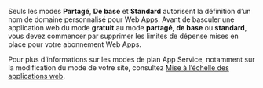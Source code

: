 Seuls les modes **Partagé**, **De base** et **Standard** autorisent la définition d’un nom de domaine personnalisé pour Web Apps. Avant de basculer une application web du mode **gratuit** au mode **partagé**, **de base** ou **standard**, vous devez commencer par supprimer les limites de dépense mises en place pour votre abonnement Web Apps. 

Pour plus d’informations sur les modes de plan App Service, notamment sur la modification du mode de votre site, consultez [Mise à l’échelle des applications web](../articles/app-service-web/web-sites-scale.md).



<!--HONumber=Jan17_HO3-->


